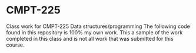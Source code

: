 # CMPT-225
Class work for CMPT-225 Data structures/programming
The following code found in this repository is 100% my own work. This a sample of the work completed in this class and is not
all work that was submitted for this course.
